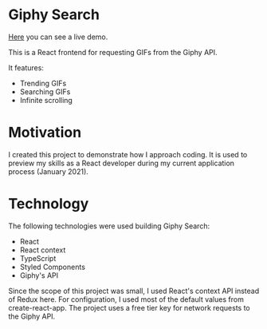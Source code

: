 # Giphy Search

[Here](https://sir-hennihau.github.io/) you can see a live demo.

This is a React frontend for requesting GIFs from the Giphy API.

It features:

- Trending GIFs
- Searching GIFs
- Infinite scrolling

# Motivation

I created this project to demonstrate how I approach coding. It is used to preview my skills as a React developer during my current application process (January 2021).

# Technology

The following technologies were used building Giphy Search:

- React
- React context
- TypeScript
- Styled Components
- Giphy's API

Since the scope of this project was small, I used React's context API instead of Redux here. For configuration, I used most of the default values from create-react-app. The project uses a free tier key for network requests to the Giphy API.
